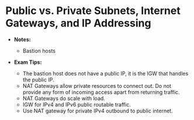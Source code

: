 # Public vs. Private Subnets, Internet Gateways, and IP Addressing

* **Notes:**
  * Bastion hosts

* **Exam Tips:**
  * The bastion host does not have a public IP, it is the IGW that handles the public IP.
  * NAT Gateways allow private resources to connect out. Do not provide any form of incoming access apart from returning traffic.
  * NAT Gateways do scale with load.
  * IGW for IPv4 and IPv6 public routable traffic.
  * Use NAT gateway for private IPv4 outbound to public internet.
